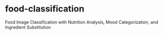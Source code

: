 # food-classification
Food Image Classification with Nutrition Analysis, Mood Categorization, and Ingredient Substitution
